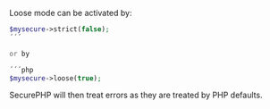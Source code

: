 Loose mode can be activated by:

```php
$mysecure->strict(false);
´´´

or by

´´´php
$mysecure->loose(true);
```
SecurePHP will then treat errors as they are treated by PHP defaults.